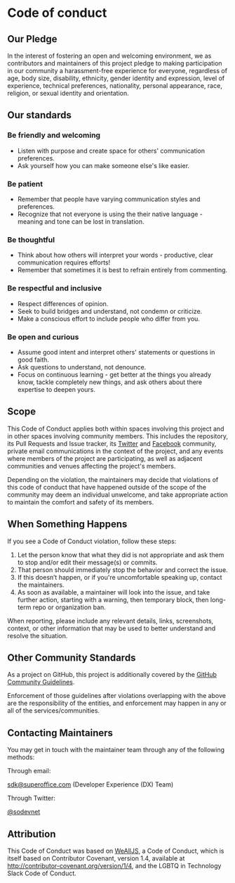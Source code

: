 # Code of conduct

## Our Pledge

In the interest of fostering an open and welcoming environment, we as contributors and maintainers of this project pledge to making participation in our community a harassment-free experience for everyone, regardless of age, body size, disability, ethnicity, gender identity and expression, level of experience, technical preferences, nationality, personal appearance, race, religion, or sexual identity and orientation.

## Our standards

### Be friendly and welcoming

* Listen with purpose and create space for others' communication preferences.
* Ask yourself how you can make someone else's like easier.

### Be patient

* Remember that people have varying communication styles and preferences.
* Recognize that not everyone is using the their native language - meaning and tone can be lost in translation.

### Be thoughtful

* Think about how others will interpret your words - productive, clear communication requires efforts!
* Remember that sometimes it is best to refrain entirely from commenting.

### Be respectful and inclusive

* Respect differences of opinion.
* Seek to build bridges and understand, not condemn or criticize.
* Make a conscious effort to include people who differ from you.

### Be open and curious

* Assume good intent and interpret others' statements or questions in good faith.
* Ask questions to understand, not denounce.
* Focus on continuous learning - get better at the things you already know, tackle completely new things, and ask others about there expertise to deepen yours.

## Scope

This Code of Conduct applies both within spaces involving this project and in other spaces involving community members. This includes the repository, its Pull Requests and Issue tracker, its [Twitter](https://twitter.com/sodevnet) and [Facebook](https://www.facebook.com/SODevNet) community, private email communications in the context of the project, and any events where members of the project are participating, as well as adjacent communities and venues affecting the project's members.

Depending on the violation, the maintainers may decide that violations of this code of conduct that have happened outside of the scope of the community may deem an individual unwelcome, and take appropriate action to maintain the comfort and safety of its members.

## When Something Happens

If you see a Code of Conduct violation, follow these steps:

1. Let the person know that what they did is not appropriate and ask them to stop and/or edit their message(s) or commits.
2. That person should immediately stop the behavior and correct the issue.
3. If this doesn’t happen, or if you're uncomfortable speaking up, contact the maintainers.
4. As soon as available, a maintainer will look into the issue, and take further action, starting with a warning, then temporary block, then long-term repo or organization ban.

When reporting, please include any relevant details, links, screenshots, context, or other information that may be used to better understand and resolve the situation.

## Other Community Standards

As a project on GitHub, this project is additionally covered by the [GitHub Community Guidelines](https://help.github.com/articles/github-community-guidelines/).

Enforcement of those guidelines after violations overlapping with the above are the responsibility of the entities, and enforcement may happen in any or all of the services/communities.

## Contacting Maintainers

You may get in touch with the maintainer team through any of the following methods:

Through email:

sdk@superoffice.com (Developer Experience (DX) Team)

Through Twitter:

[@sodevnet](https://twitter.com/sodevnet)

## Attribution

This Code of Conduct was based on [WeAllJS](https://github.com/WeAllJS/weallbehave/), a Code of Conduct, which is itself based on Contributor Covenant, version 1.4, available at http://contributor-covenant.org/version/1/4, and the LGBTQ in Technology Slack Code of Conduct.
